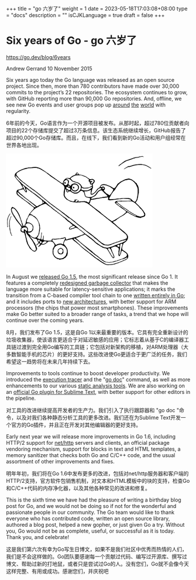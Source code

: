 +++
title = "go 六岁了"
weight = 1
date = 2023-05-18T17:03:08+08:00
type = "docs"
description = ""
isCJKLanguage = true
draft = false
+++

# Six years of Go - go 六岁了

https://go.dev/blog/6years

Andrew Gerrand
10 November 2015

Six years ago today the Go language was released as an open source project. Since then, more than 780 contributors have made over 30,000 commits to the project’s 22 repositories. The ecosystem continues to grow, with GitHub reporting more than 90,000 Go repositories. And, offline, we see new Go events and user groups pop up [around](https://blog.golang.org/gophercon2015) [the](https://blog.golang.org/gouk15) [world](https://blog.golang.org/gopherchina) with regularity.

6年前的今天，Go语言作为一个开源项目被发布。从那时起，超过780位贡献者向项目的22个存储库提交了超过3万条信息。该生态系统继续增长，GitHub报告了超过90,000个Go存储库。而且，在线下，我们看到新的Go活动和用户组经常在世界各地出现。

![img](SixYearsOfGo_img/6years-gopher-16687730581303.png)

In August we [released Go 1.5](https://blog.golang.org/go1.5), the most significant release since Go 1. It features a completely [redesigned garbage collector](https://go.dev/doc/go1.5#gc) that makes the language more suitable for latency-sensitive applications; it marks the transition from a C-based compiler tool chain to one [written entirely in Go](https://go.dev/doc/go1.5#c); and it includes ports to [new architectures](https://go.dev/doc/go1.5#ports), with better support for ARM processors (the chips that power most smartphones). These improvements make Go better suited to a broader range of tasks, a trend that we hope will continue over the coming years.

8月，我们发布了Go 1.5，这是自Go 1以来最重要的版本。它具有完全重新设计的垃圾收集器，使该语言更适合于对延迟敏感的应用；它标志着从基于C的编译器工具链过渡到完全用Go编写的工具链；它包括对新架构的移植，对ARM处理器（大多数智能手机的芯片）的更好支持。这些改进使Go更适合于更广泛的任务，我们希望这一趋势将在未来几年持续下去。

Improvements to tools continue to boost developer productivity. We introduced the [execution tracer](https://go.dev/cmd/trace/) and the "[go doc](https://go.dev/cmd/go/#hdr-Show_documentation_for_package_or_symbol)" command, as well as more enhancements to our various [static analysis tools](https://go.dev/talks/2014/static-analysis.slide). We are also working on an [official Go plugin for Sublime Text](https://groups.google.com/forum/#!topic/Golang-nuts/8oCSjAiKXUQ), with better support for other editors in the pipeline.

对工具的改进继续提高开发者的生产力。我们引入了执行跟踪器和 "go doc "命令，以及对我们各种静态分析工具的更多改进。我们还在为Sublime Text开发一个官方的Go插件，并且正在开发对其他编辑器的更好支持。

Early next year we will release more improvements in Go 1.6, including HTTP/2 support for [net/http](https://go.dev/pkg/net/http/) servers and clients, an official package vendoring mechanism, support for blocks in text and HTML templates, a memory sanitizer that checks both Go and C/C++ code, and the usual assortment of other improvements and fixes.

明年年初，我们将在Go 1.6中发布更多的改进，包括对net/http服务器和客户端的HTTP/2支持，官方软件包销售机制，对文本和HTML模板中的块的支持，检查Go和C/C++代码的内存净化器，以及其他各种常见的改进和修复。

This is the sixth time we have had the pleasure of writing a birthday blog post for Go, and we would not be doing so if not for the wonderful and passionate people in our community. The Go team would like to thank everyone who has contributed code, written an open source library, authored a blog post, helped a new gopher, or just given Go a try. Without you, Go would not be as complete, useful, or successful as it is today. Thank you, and celebrate!

这是我们第六次有幸为Go写生日博文，如果不是我们社区中优秀而热情的人们，我们是不会这样做的。Go团队要感谢每一个贡献过代码、编写过开源库、撰写过博文、帮助过新的打地鼠，或者只是尝试过Go的人。没有您们，Go就不会像今天这样完整、有用或成功。感谢您们，并庆祝吧

